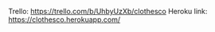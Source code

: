 Trello: https://trello.com/b/UhbyUzXb/clothesco
Heroku link: https://clothesco.herokuapp.com/
<!-- Por ahora me falta modificar las vistas, me enfoque mas en la logica -->
<!-- Admin user:
    karinadmarino@gmail.com
    password: 123456
 -->